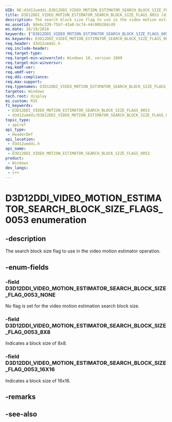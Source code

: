 ```yaml
---
UID: NE:d3d12umddi.D3D12DDI_VIDEO_MOTION_ESTIMATOR_SEARCH_BLOCK_SIZE_FLAGS_0053
title: D3D12DDI_VIDEO_MOTION_ESTIMATOR_SEARCH_BLOCK_SIZE_FLAGS_0053 (d3d12umddi.h)
description: The search block size flag to use in the video motion estimator operation.
ms.assetid: 8debc339-75b7-43a8-bc74-44c00b28dc49
ms.date: 10/19/2018
keywords: ["D3D12DDI_VIDEO_MOTION_ESTIMATOR_SEARCH_BLOCK_SIZE_FLAGS_0053 enumeration"]
ms.keywords: D3D12DDI_VIDEO_MOTION_ESTIMATOR_SEARCH_BLOCK_SIZE_FLAGS_0053, D3D12DDI_VIDEO_MOTION_ESTIMATOR_SEARCH_BLOCK_SIZE_FLAGS_0053,
req.header: d3d12umddi.h
req.include-header: 
req.target-type: 
req.target-min-winverclnt: Windows 10, version 1809
req.target-min-winversvr: 
req.kmdf-ver: 
req.umdf-ver: 
req.ddi-compliance: 
req.max-support: 
req.typenames: D3D12DDI_VIDEO_MOTION_ESTIMATOR_SEARCH_BLOCK_SIZE_FLAGS_0053
targetos: Windows
tech.root: display
ms.custom: RS5
f1_keywords:
 - D3D12DDI_VIDEO_MOTION_ESTIMATOR_SEARCH_BLOCK_SIZE_FLAGS_0053
 - d3d12umddi/D3D12DDI_VIDEO_MOTION_ESTIMATOR_SEARCH_BLOCK_SIZE_FLAGS_0053
topic_type:
 - apiref
api_type:
 - HeaderDef
api_location:
 - d3d12umddi.h
api_name:
 - D3D12DDI_VIDEO_MOTION_ESTIMATOR_SEARCH_BLOCK_SIZE_FLAGS_0053
product:
 - Windows
dev_langs:
 - c++
---
```


# D3D12DDI_VIDEO_MOTION_ESTIMATOR_SEARCH_BLOCK_SIZE_FLAGS_0053 enumeration


## -description

The search block size flag to use in the video motion estimator operation.

## -enum-fields

### -field D3D12DDI_VIDEO_MOTION_ESTIMATOR_SEARCH_BLOCK_SIZE_FLAG_0053_NONE

No flag is set for the video motion estimation search block size.

### -field D3D12DDI_VIDEO_MOTION_ESTIMATOR_SEARCH_BLOCK_SIZE_FLAG_0053_8X8

Indicates a block size of 8x8.

### -field D3D12DDI_VIDEO_MOTION_ESTIMATOR_SEARCH_BLOCK_SIZE_FLAG_0053_16X16

Indicates a block size of 16x16.

## -remarks

## -see-also

